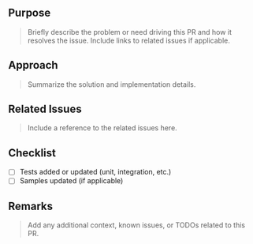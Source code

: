 ## Purpose
> Briefly describe the problem or need driving this PR and how it resolves the issue. Include links to related issues if applicable. 

## Approach
> Summarize the solution and implementation details.

## Related Issues
> Include a reference to the related issues here.

## Checklist
- [ ] Tests added or updated (unit, integration, etc.)
- [ ] Samples updated (if applicable)

## Remarks
> Add any additional context, known issues, or TODOs related to this PR.
